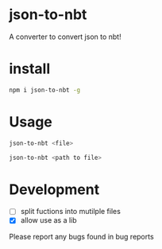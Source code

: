 # json-to-nbt
A converter to convert json to nbt!

# install
```bash
npm i json-to-nbt -g
```

# Usage
```bash
json-to-nbt <file>
```
```bash
json-to-nbt <path to file>
```
# Development
- [ ] split fuctions into mutilple files
- [x] allow use as a lib

Please report any bugs found in bug reports
